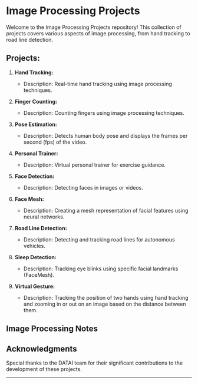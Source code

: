 # Image Processing Projects

Welcome to the Image Processing Projects repository! This collection of projects covers various aspects of image processing, from hand tracking to road line detection.

## Projects:

1. **Hand Tracking:**
   - Description: Real-time hand tracking using image processing techniques.

2. **Finger Counting:**
   - Description: Counting fingers using image processing techniques.

3. **Pose Estimation:**
   - Description: Detects human body pose and displays the frames per second (fps) of the video.

4. **Personal Trainer:**
   - Description: Virtual personal trainer for exercise guidance.

5. **Face Detection:**
   - Description: Detecting faces in images or videos.

6. **Face Mesh:**
   - Description: Creating a mesh representation of facial features using neural networks.

7. **Road Line Detection:**
   - Description: Detecting and tracking road lines for autonomous vehicles.

8. **Sleep Detection:**
   - Description: Tracking eye blinks using specific facial landmarks (FaceMesh).

9. **Virtual Gesture:**
   - Description: Tracking the position of two hands using hand tracking and zooming in or out on an image based on the distance between them.

## Image Processing Notes

## Acknowledgments

Special thanks to the DATAI team for their significant contributions to the development of these projects.

---

